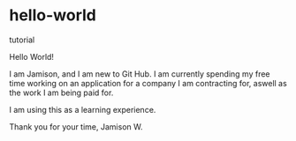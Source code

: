 # hello-world
tutorial


Hello World!

I am Jamison, and I am new to Git Hub. I am currently spending my free time working on an application for a company I am contracting for, aswell as the work I am being paid for.

I am using this as a learning experience.

Thank you for your time,
Jamison W.
